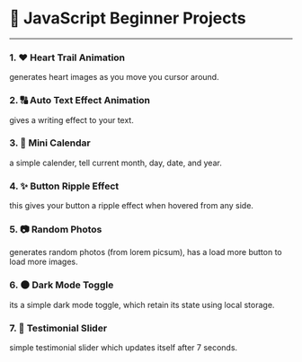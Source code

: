 # 🚀 JavaScript Beginner Projects
---
### 1. ❤ Heart Trail Animation
generates heart images as you move you cursor around.

### 2. 🔠 Auto Text Effect Animation
gives a writing effect to your text.

### 3. 📅 Mini Calendar
a simple calender, tell current month, day, date, and year.

### 4. ✨ Button Ripple Effect
this gives your button a ripple effect when hovered from any side.

### 5. 📷 Random Photos
generates random photos (from lorem picsum), has a load more button to load more images.

### 6. 🌑 Dark Mode Toggle
its a simple dark mode toggle, which retain its state using local storage.

### 7. 🌟 Testimonial Slider
simple testimonial slider which updates itself after 7 seconds.